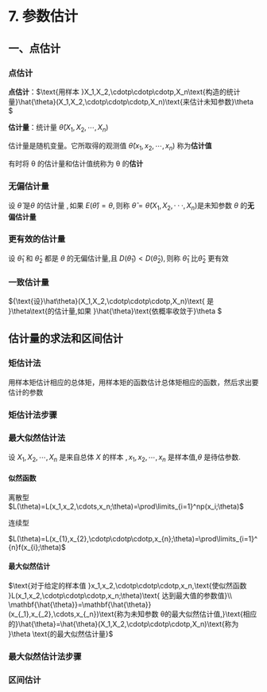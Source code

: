 # 7. 参数估计

## 一、点估计

### 点估计

**点估计**：$\text{用样本 }X_1,X_2,\cdotp\cdotp\cdotp,X_n\text{构造的统计量}\hat{\theta}(X_1,X_2,\cdotp\cdotp\cdotp,X_n)\text{来估计未知参数}\theta $

**估计量**：$\text{统计量 }\hat{\theta}(X_1,X_2,\cdots,X_n)$

估计量是随机变量。它所取得的观测值 $\hat{\theta}(x_1,x_2,\cdots,x_n)$ 称为**估计值**

有时将 θ 的估计量和估计值统称为 θ 的**估计**

### 无偏估计量

${\text{设 }\hat\theta\text{ 是}\theta\text{ 的估计量 },\text{如果 }E(\hat{\theta})}=\theta,\text{则称 }\hat{\theta}=\hat{\theta}(X_1,X_2,\cdotp\cdotp\cdotp,X_n)\text{是未知参数 }\theta$ 的**无偏估计量** 

### 更有效的估计量

$\text{设 }\hat{\theta}_1\text{ 和 }\hat{\theta}_2\text{ 都是 }\theta\text{ 的无偏估计量,且 }D(\hat{\theta}_1)<D(\hat{\theta}_2),\text{则称 }\hat{\theta}_1\text{ 比}\hat{\theta}_2\text{ 更有效}$

### 一致估计量

${\text{设}\hat\theta}(X_1,X_2,\cdotp\cdotp\cdotp,X_n)\text{ 是 }\theta\text{的估计量,如果 }\hat{\theta}\text{依概率收敛于}\theta $

## 估计量的求法和区间估计

### 矩估计法

用样本矩估计相应的总体矩，用样本矩的函数估计总体矩相应的函数，然后求出要估计的参数

### 矩估计法步骤

### 最大似然估计法

$\text{设 }X_1,X_2,\cdots,X_n\text{ 是来自总体 }X\text{ 的样本 },x_1,x_2,\cdots,x_n\text{ 是样本值,}\theta\text{ 是待估参数}.$

#### 似然函数

离散型
$L(\theta)=L(x_1,x_2,\cdots,x_n;\theta)=\prod\limits_{i=1}^np(x_i;\theta)$

连续型

$L(\theta)=L(x_{1},x_{2},\cdotp\cdotp\cdotp,x_{n};\theta)=\prod\limits_{i=1}^{n}f(x_{i};\theta)$

#### 最大似然估计

$\text{对于给定的样本值 }x_1,x_2,\cdotp\cdotp\cdotp,x_n,\text{使似然函数 }L(x_1,x_2,\cdotp\cdotp\cdotp,x_n;\theta)\text{ 达到最大值的参数值}\\
\mathbf{\hat{\theta}}=\mathbf{\hat{\theta}}(x_{_1},x_{_2},\cdots,x_{_n})\text{称为未知参数 θ的最大似然估计值,}\text{相应的}\hat{\theta}=\hat{\theta}(X_1,X_2,\cdotp\cdotp\cdotp,X_n)\text{称为 }\theta \text{的最大似然估计量}$

### 最大似然估计法步骤

### 区间估计